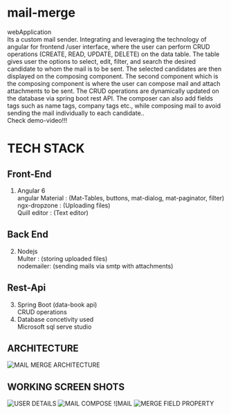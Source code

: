 # mail-merge
webApplication <br>
Its a custom mail sender. Integrating and leveraging the technology of angular for frontend /user interface, where the user can perform CRUD operations (CREATE, READ, UPDATE, DELETE) on the data table. The table gives user the options to select, edit, filter, and search the desired candidate to whom the mail is to be sent. The selected candidates are then displayed on the composing component. The second component which is the composing component is where the user can compose mail and attach attachments to be sent. The CRUD operations are dynamically updated on the database via spring boot rest API. The composer can also add fields tags such as name tags, company tags etc., while composing mail to avoid sending the mail individually to each candidate..<BR>
Check demo-video!!!
# TECH STACK <br>
##   Front-End<br>
1. Angular 6<br>
   angular Material : (Mat-Tables, buttons, mat-dialog, mat-paginator, filter)<br>
   ngx-dropzone : (Uploading files)<br>
   Quill editor : (Text editor)<br>
##   Back End<br>
2. Nodejs<br>
   Multer : (storing uploaded files)<br>
   nodemailer: (sending mails via smtp with attachments)<br>
##   Rest-Api<br>
3. Spring Boot (data-book api)<br>
   CRUD operations<br>
4. Database concetivity used<br>
   Microsoft sql serve studio<br>
## ARCHITECTURE
![MAIL MERGE ARCHITECTURE](https://user-images.githubusercontent.com/56751154/147874342-fd153041-649a-4973-945b-a26c80e4f777.png)
## WORKING SCREEN SHOTS
![USER DETAILS](https://user-images.githubusercontent.com/56751154/147874505-a2eebcf9-8b0a-45cd-96a6-8f82f254ff60.png)
![MAIL COMPOSE](https://user-images.githubusercontent.com/56751154/147874535-4437cbe5-73e6-4a98-832e-c17557865fb8.png)
![MAIL ![MERGE FIELD PROPERTY](https://user-images.githubusercontent.com/56751154/147874509-327e5caa-d48d-47d0-85a6-1a95fc26e5a8.png)

